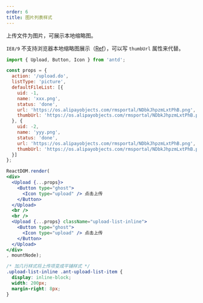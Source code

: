 ```yaml
---
order: 6
title: 图片列表样式
---
```


上传文件为图片，可展示本地缩略图。

`IE8/9` 不支持浏览器本地缩略图展示（<a href="https://developer.mozilla.org/en-US/docs/Web/API/FileReader/readAsDataURL">Ref</a>），可以写 `thumbUrl` 属性来代替。

````jsx
import { Upload, Button, Icon } from 'antd';

const props = {
  action: '/upload.do',
  listType: 'picture',
  defaultFileList: [{
    uid: -1,
    name: 'xxx.png',
    status: 'done',
    url: 'https://os.alipayobjects.com/rmsportal/NDbkJhpzmLxtPhB.png',
    thumbUrl: 'https://os.alipayobjects.com/rmsportal/NDbkJhpzmLxtPhB.png',
  }, {
    uid: -2,
    name: 'yyy.png',
    status: 'done',
    url: 'https://os.alipayobjects.com/rmsportal/NDbkJhpzmLxtPhB.png',
    thumbUrl: 'https://os.alipayobjects.com/rmsportal/NDbkJhpzmLxtPhB.png',
  }]
};

ReactDOM.render(
<div>
  <Upload {...props}>
    <Button type="ghost">
      <Icon type="upload" /> 点击上传
    </Button>
  </Upload>
  <br />
  <br />
  <Upload {...props} className="upload-list-inline">
    <Button type="ghost">
      <Icon type="upload" /> 点击上传
    </Button>
  </Upload>
</div>
, mountNode);
````

````css
/* 加几行样式将上传项变成平铺样式 */
.upload-list-inline .ant-upload-list-item {
  display: inline-block;
  width: 200px;
  margin-right: 8px;
}
````
